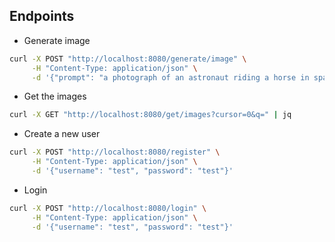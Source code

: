 ## Endpoints

- Generate image 
```bash
curl -X POST "http://localhost:8080/generate/image" \
     -H "Content-Type: application/json" \
     -d '{"prompt": "a photograph of an astronaut riding a horse in space"}'
```

- Get the images
```bash
curl -X GET "http://localhost:8080/get/images?cursor=0&q=" | jq
```

- Create a new user
```bash
curl -X POST "http://localhost:8080/register" \
     -H "Content-Type: application/json" \
     -d '{"username": "test", "password": "test"}'
```

- Login
```bash
curl -X POST "http://localhost:8080/login" \
     -H "Content-Type: application/json" \
     -d '{"username": "test", "password": "test"}'
```

